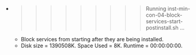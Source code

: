 * >>>>>>>>> Running inst-min-con-04-block-services-start-postinstall.sh ...
  * Block services from starting after they are being installed.
  * Disk size = 1390508K. Space Used = 8K. Runtime = 00:00:00:00.
